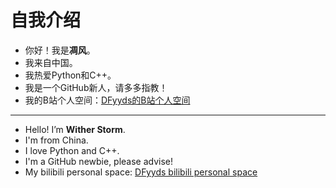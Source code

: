 # 自我介绍

- 你好！我是**凋风**。
- 我来自中国。
- 我热爱Python和C++。
- 我是一个GitHub新人，请多多指教！
- 我的B站个人空间：[DFyyds的B站个人空间](https://space.bilibili.com/3493260483889303?spm_id_from=333.1007.0.0)

---

- Hello! I’m **Wither Storm**.
- I'm from China.
- I love Python and C++.
- I'm a GitHub newbie, please advise!
- My bilibili personal space: [DFyyds bilibili personal space](https://space.bilibili.com/3493260483889303?spm_id_from=333.1007.0.0)

